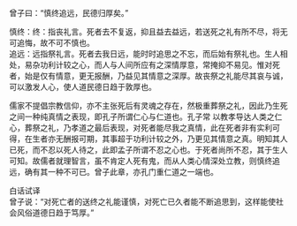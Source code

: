 曾子曰：“慎终追远，民德归厚矣。”

慎终：终：指丧礼言。死者去不复返，抑且益去益远，若送死之礼有所不尽，将无可追悔，故不可不慎也。   
追远：远指祭礼言。死者去我日远，能时时追思之不忘，而后始有祭礼也。生人相处，易杂功利计较之心，而人与人间所应有之深情厚意，常掩抑不易见。惟对死者，始是仅有情意，更无报酬，乃益见其情意之深厚。故丧祭之礼能尽其哀与诚，可以激发人心，使人道民德日趋于敦厚也。  

儒家不提倡宗教信仰，亦不主张死后有灵魂之存在，然极重葬祭之礼，因此乃生死之间一种纯真情之表现，即孔子所谓仁心与仁道也。孔子常 以教孝导达人类之仁心，葬祭之礼，乃孝道之最后表现，对死者能尽我之真情，此在死者非有实利可得，在生者亦无酬报可期，其事超于功利计较之外，乃更见其情意之真。明知其人已死，而不忍以死人待之，此即孟子所谓不忍之心也。于死者尚所不忍，其于生人可知。故儒者就理智言，虽不肯定人死有鬼，而从人类心情深处立教，则慎终追远，确有其一种不可已。曾子此章，亦孔门重仁道之一端也。

白话试译   
曾子说：“对死亡者的送终之礼能谨慎，对死亡已久者能不断追思到，这样能使社会风俗道德日趋于笃厚。”  